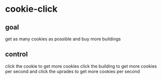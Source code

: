 # cookie-click

## goal

get as many cookies as possible and buy more buildings

## control

click the cookie to get more cookies click the building to get more cookies per second and click the uprades to get more cookies per second
